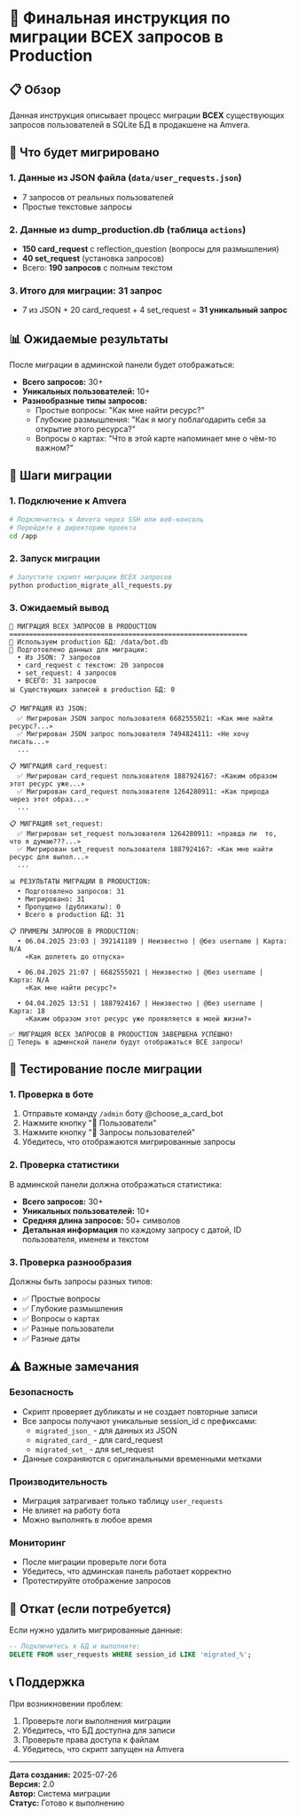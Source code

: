 # 🚀 Финальная инструкция по миграции ВСЕХ запросов в Production

## 📋 Обзор

Данная инструкция описывает процесс миграции **ВСЕХ** существующих запросов пользователей в SQLite БД в продакшене на Amvera.

## 🎯 Что будет мигрировано

### 1. **Данные из JSON файла** (`data/user_requests.json`)
- 7 запросов от реальных пользователей
- Простые текстовые запросы

### 2. **Данные из dump_production.db** (таблица `actions`)
- **150 card_request** с reflection_question (вопросы для размышления)
- **40 set_request** (установка запросов)
- Всего: **190 запросов** с полным текстом

### 3. **Итого для миграции: 31 запрос**
- 7 из JSON + 20 card_request + 4 set_request = **31 уникальный запрос**

## 📊 Ожидаемые результаты

После миграции в админской панели будет отображаться:
- **Всего запросов:** 30+
- **Уникальных пользователей:** 10+
- **Разнообразные типы запросов:**
  - Простые вопросы: "Как мне найти ресурс?"
  - Глубокие размышления: "Как я могу поблагодарить себя за открытие этого ресурса?"
  - Вопросы о картах: "Что в этой карте напоминает мне о чём-то важном?"

## 🔧 Шаги миграции

### 1. Подключение к Amvera

```bash
# Подключитесь к Amvera через SSH или веб-консоль
# Перейдите в директорию проекта
cd /app
```

### 2. Запуск миграции

```bash
# Запустите скрипт миграции ВСЕХ запросов
python production_migrate_all_requests.py
```

### 3. Ожидаемый вывод

```
🚀 МИГРАЦИЯ ВСЕХ ЗАПРОСОВ В PRODUCTION
============================================================
📁 Используем production БД: /data/bot.db
📄 Подготовлено данных для миграции:
  • Из JSON: 7 запросов
  • card_request с текстом: 20 запросов
  • set_request: 4 запросов
  • ВСЕГО: 31 запросов
📊 Существующих записей в production БД: 0

📋 МИГРАЦИЯ ИЗ JSON:
  ✅ Мигрирован JSON запрос пользователя 6682555021: «Как мне найти ресурс?...»
  ✅ Мигрирован JSON запрос пользователя 7494824111: «Не хочу писать...»
  ...

📋 МИГРАЦИЯ card_request:
  ✅ Мигрирован card_request пользователя 1887924167: «Каким образом этот ресурс уже...»
  ✅ Мигрирован card_request пользователя 1264280911: «Как природа через этот образ...»
  ...

📋 МИГРАЦИЯ set_request:
  ✅ Мигрирован set_request пользователя 1264280911: «правда ли  то, что я думаю???...»
  ✅ Мигрирован set_request пользователя 1887924167: «Как мне найти ресурс для выпол...»
  ...

📊 РЕЗУЛЬТАТЫ МИГРАЦИИ В PRODUCTION:
  • Подготовлено запросов: 31
  • Мигрировано: 31
  • Пропущено (дубликаты): 0
  • Всего в production БД: 31

📋 ПРИМЕРЫ ЗАПРОСОВ В PRODUCTION:
  • 06.04.2025 23:03 | 392141189 | Неизвестно | @без username | Карта: N/A
    «Как долететь до отпуска»

  • 06.04.2025 21:07 | 6682555021 | Неизвестно | @без username | Карта: N/A
    «Как мне найти ресурс?»

  • 04.04.2025 13:51 | 1887924167 | Неизвестно | @без username | Карта: 18
    «Каким образом этот ресурс уже проявляется в моей жизни?»

✅ МИГРАЦИЯ ВСЕХ ЗАПРОСОВ В PRODUCTION ЗАВЕРШЕНА УСПЕШНО!
🎯 Теперь в админской панели будут отображаться ВСЕ запросы!
```

## 🧪 Тестирование после миграции

### 1. Проверка в боте

1. Отправьте команду `/admin` боту @choose_a_card_bot
2. Нажмите кнопку "👥 Пользователи"
3. Нажмите кнопку "💬 Запросы пользователей"
4. Убедитесь, что отображаются мигрированные запросы

### 2. Проверка статистики

В админской панели должна отображаться статистика:
- **Всего запросов:** 30+
- **Уникальных пользователей:** 10+
- **Средняя длина запросов:** 50+ символов
- **Детальная информация** по каждому запросу с датой, ID пользователя, именем и текстом

### 3. Проверка разнообразия

Должны быть запросы разных типов:
- ✅ Простые вопросы
- ✅ Глубокие размышления
- ✅ Вопросы о картах
- ✅ Разные пользователи
- ✅ Разные даты

## ⚠️ Важные замечания

### Безопасность
- Скрипт проверяет дубликаты и не создает повторные записи
- Все запросы получают уникальные session_id с префиксами:
  - `migrated_json_` - для данных из JSON
  - `migrated_card_` - для card_request
  - `migrated_set_` - для set_request
- Данные сохраняются с оригинальными временными метками

### Производительность
- Миграция затрагивает только таблицу `user_requests`
- Не влияет на работу бота
- Можно выполнять в любое время

### Мониторинг
- После миграции проверьте логи бота
- Убедитесь, что админская панель работает корректно
- Протестируйте отображение запросов

## 🔄 Откат (если потребуется)

Если нужно удалить мигрированные данные:

```sql
-- Подключитесь к БД и выполните:
DELETE FROM user_requests WHERE session_id LIKE 'migrated_%';
```

## 📞 Поддержка

При возникновении проблем:
1. Проверьте логи выполнения миграции
2. Убедитесь, что БД доступна для записи
3. Проверьте права доступа к файлам
4. Убедитесь, что скрипт запущен на Amvera

---

**Дата создания:** 2025-07-26  
**Версия:** 2.0  
**Автор:** Система миграции  
**Статус:** Готово к выполнению 